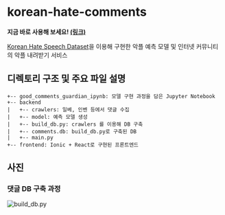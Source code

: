 # korean-hate-comments
**지금 바로 사용해 보세요! [(링크)](http://akpl.xyz)**


[Korean Hate Speech Dataset](https://github.com/kocohub/korean-hate-speech)을 이용해 구현한 악플 예측 모델 및 인터넷 커뮤니티의 악플 내려받기 서비스

## 디렉토리 구조 및 주요 파일 설명
```
+-- good_comments_guardian_ipynb: 모델 구현 과정을 담은 Jupyter Notebook
+-- backend
|	+-- crawlers: 일베, 인벤 등에서 댓글 수집
|	+-- model: 예측 모델 생성
|	+-- build_db.py: crawlers 를 이용해 DB 구축
|	+-- comments.db: build_db.py로 구축된 DB
|	+-- main.py
+-- frontend: Ionic + React로 구현된 프론트엔드
```

## 사진
### 댓글 DB 구축 과정
![build_db.py]("images/build_db.png")
